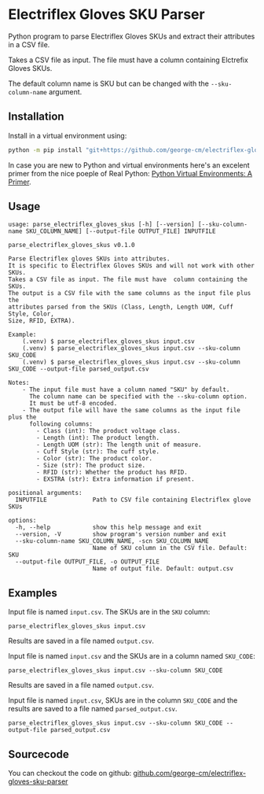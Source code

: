 # Electriflex Gloves SKU Parser

Python program to parse Electriflex Gloves SKUs and extract their attributes in a CSV file.

Takes a CSV file as input. The file must have a column containing Elctrefix Gloves SKUs.

The default column name is SKU but can be changed with the `--sku-column-name` argument.

## Installation

Install in a virtual environment using:

```sh
python -m pip install "git+https://github.com/george-cm/electriflex-gloves-sku-parser#egg=electriflex-gloves-sku-parser"
```

In case you are new to Python and virtual environments here's an excelent primer from the nice poeple of Real Python: [Python Virtual Environments: A Primer][def].

## Usage

```console
usage: parse_electriflex_gloves_skus [-h] [--version] [--sku-column-name SKU_COLUMN_NAME] [--output-file OUTPUT_FILE] INPUTFILE

parse_electriflex_gloves_skus v0.1.0

Parse Electriflex gloves SKUs into attributes.
It is specific to Electriflex Gloves SKUs and will not work with other SKUs.
Takes a CSV file as input. The file must have  column containing the SKUs.
The output is a CSV file with the same columns as the input file plus the
attributes parsed from the SKUs (Class, Length, Length UOM, Cuff Style, Color,
Size, RFID, EXTRA).

Example:
    (.venv) $ parse_electriflex_gloves_skus input.csv
    (.venv) $ parse_electriflex_gloves_skus input.csv --sku-column SKU_CODE
    (.venv) $ parse_electriflex_gloves_skus input.csv --sku-column SKU_CODE --output-file parsed_output.csv

Notes:
    - The input file must have a column named "SKU" by default.
      The column name can be specified with the --sku-column option.
      It must be utf-8 encoded.
    - The output file will have the same columns as the input file plus the
      following columns:
        - Class (int): The product voltage class.
        - Length (int): The product length.
        - Length UOM (str): The length unit of measure.
        - Cuff Style (str): The cuff style.
        - Color (str): The product color.
        - Size (str): The product size.
        - RFID (str): Whether the product has RFID.
        - EXSTRA (str): Extra information if present.

positional arguments:
  INPUTFILE             Path to CSV file containing Electriflex glove SKUs

options:
  -h, --help            show this help message and exit
  --version, -V         show program's version number and exit
  --sku-column-name SKU_COLUMN_NAME, -scn SKU_COLUMN_NAME
                        Name of SKU column in the CSV file. Default: SKU
  --output-file OUTPUT_FILE, -o OUTPUT_FILE
                        Name of output file. Default: output.csv
```

## Examples

Input file is named `input.csv`. The SKUs are in the `SKU` column:

```Console
parse_electriflex_gloves_skus input.csv
```

Results are saved in a file named `output.csv`.

Input file is named `input.csv` and the SKUs are in a column named `SKU_CODE`:

```console
parse_electriflex_gloves_skus input.csv --sku-column SKU_CODE
```

Results are saved in a file named `output.csv`.

Input file is named `input.csv`, SKUs are in the column `SKU_CODE` and the results are saved to a file named `parsed_output.csv`.

```console
parse_electriflex_gloves_skus input.csv --sku-column SKU_CODE --output-file parsed_output.csv
```

## Sourcecode

You can checkout the code on github: [github.com/george-cm/electriflex-gloves-sku-parser][def2]

[def]: https://realpython.com/python-virtual-environments-a-primer/ "Python Virtual Environments: A Primer"
[def2]: https://github.com/george-cm/electriflex-gloves-sku-parser "github.com/george-cm/electriflex-gloves-sku-parser"
